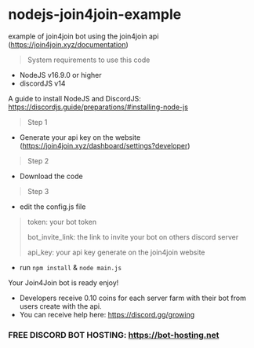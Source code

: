 # nodejs-join4join-example

example of join4join bot using the join4join api (https://join4join.xyz/documentation)

> System requirements to use this code
- NodeJS v16.9.0 or higher
- discordJS v14 

A guide to install NodeJS and DiscordJS: https://discordjs.guide/preparations/#installing-node-js

> Step 1
- Generate your api key on the website (https://join4join.xyz/dashboard/settings?developer)

> Step 2 
- Download the code

> Step 3
- edit the config.js file 
> token: your bot token
> 
> bot_invite_link: the link to invite your bot on others discord server
> 
> api_key: your api key generate on the join4join website

- run `npm install` & `node main.js`

Your Join4Join bot is ready enjoy!
- Developers receive 0.10 coins for each server farm with their bot from users create with the api.
- You can receive help here: https://discord.gg/growing

### FREE DISCORD BOT HOSTING: https://bot-hosting.net
